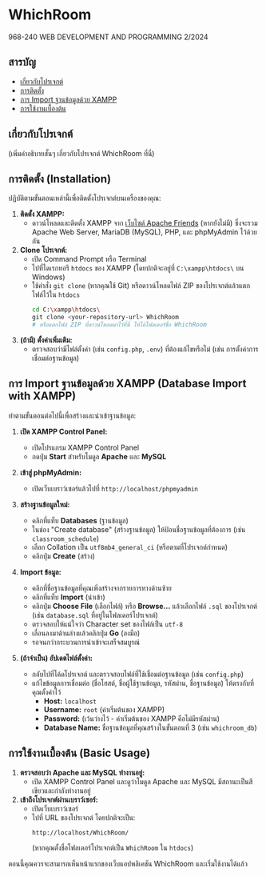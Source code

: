 # WhichRoom

968-240 WEB DEVELOPMENT AND PROGRAMMING 2/2024

## สารบัญ

- [เกี่ยวกับโปรเจกต์](#เกี่ยวกับโปรเจกต์)
- [การติดตั้ง](#การติดตั้ง-installation)
- [การ Import ฐานข้อมูลด้วย XAMPP](#การ-import-ฐานข้อมูลด้วย-xampp-database-import-with-xampp)
- [การใช้งานเบื้องต้น](#การใช้งานเบื้องต้น-basic-usage)

## เกี่ยวกับโปรเจกต์

(เพิ่มคำอธิบายสั้นๆ เกี่ยวกับโปรเจกต์ WhichRoom ที่นี่)

## การติดตั้ง (Installation)

ปฏิบัติตามขั้นตอนเหล่านี้เพื่อติดตั้งโปรเจกต์บนเครื่องของคุณ:

1.  **ติดตั้ง XAMPP:**
    *   ดาวน์โหลดและติดตั้ง XAMPP จาก [เว็บไซต์ Apache Friends](https://www.apachefriends.org/index.html) (หากยังไม่มี) ซึ่งจะรวม Apache Web Server, MariaDB (MySQL), PHP, และ phpMyAdmin ไว้ด้วยกัน
2.  **Clone โปรเจกต์:**
    *   เปิด Command Prompt หรือ Terminal
    *   ไปที่ไดเรกทอรี `htdocs` ของ XAMPP (โดยปกติจะอยู่ที่ `C:\xampp\htdocs\` บน Windows)
    *   ใช้คำสั่ง `git clone` (หากคุณใช้ Git) หรือดาวน์โหลดไฟล์ ZIP ของโปรเจกต์แล้วแตกไฟล์ไว้ใน `htdocs`
        ```bash
        cd C:\xampp\htdocs\
        git clone <your-repository-url> WhichRoom
        # หรือแตกไฟล์ ZIP ที่ดาวน์โหลดมาไว้ที่นี่ ให้ได้โฟลเดอร์ชื่อ WhichRoom
        ```
3.  **(ถ้ามี) ตั้งค่าเพิ่มเติม:**
    *   ตรวจสอบว่ามีไฟล์ตั้งค่า (เช่น `config.php`, `.env`) ที่ต้องแก้ไขหรือไม่ (เช่น การตั้งค่าการเชื่อมต่อฐานข้อมูล)

## การ Import ฐานข้อมูลด้วย XAMPP (Database Import with XAMPP)

ทำตามขั้นตอนต่อไปนี้เพื่อสร้างและนำเข้าฐานข้อมูล:

1.  **เปิด XAMPP Control Panel:**
    *   เปิดโปรแกรม XAMPP Control Panel
    *   กดปุ่ม **Start** สำหรับโมดูล **Apache** และ **MySQL**
2.  **เข้าสู่ phpMyAdmin:**
    *   เปิดเว็บเบราว์เซอร์แล้วไปที่ `http://localhost/phpmyadmin`
3.  **สร้างฐานข้อมูลใหม่:**
    *   คลิกที่แท็บ **Databases** (ฐานข้อมูล)
    *   ในช่อง "Create database" (สร้างฐานข้อมูล) ให้ป้อนชื่อฐานข้อมูลที่ต้องการ (เช่น `classroom_schedule`)
    *   เลือก Collation เป็น `utf8mb4_general_ci` (หรือตามที่โปรเจกต์กำหนด)
    *   คลิกปุ่ม **Create** (สร้าง)
4.  **Import ข้อมูล:**
    *   คลิกที่ชื่อฐานข้อมูลที่คุณเพิ่งสร้างจากรายการทางด้านซ้าย
    *   คลิกที่แท็บ **Import** (นำเข้า)
    *   คลิกปุ่ม **Choose File** (เลือกไฟล์) หรือ **Browse...** แล้วเลือกไฟล์ `.sql` ของโปรเจกต์ (เช่น `database.sql` ที่อยู่ในโฟลเดอร์โปรเจกต์)
    *   ตรวจสอบให้แน่ใจว่า Character set ของไฟล์เป็น `utf-8`
    *   เลื่อนลงมาด้านล่างแล้วคลิกปุ่ม **Go** (ลงมือ)
    *   รอจนกว่ากระบวนการนำเข้าจะเสร็จสมบูรณ์

5.  **(ถ้าจำเป็น) อัปเดตไฟล์ตั้งค่า:**
    *   กลับไปที่โค้ดโปรเจกต์ และตรวจสอบไฟล์ที่ใช้เชื่อมต่อฐานข้อมูล (เช่น `config.php`)
    *   แก้ไขข้อมูลการเชื่อมต่อ (ชื่อโฮสต์, ชื่อผู้ใช้ฐานข้อมูล, รหัสผ่าน, ชื่อฐานข้อมูล) ให้ตรงกับที่คุณตั้งค่าไว้
        *   **Host:** `localhost`
        *   **Username:** `root` (ค่าเริ่มต้นของ XAMPP)
        *   **Password:** (เว้นว่างไว้ - ค่าเริ่มต้นของ XAMPP คือไม่มีรหัสผ่าน)
        *   **Database Name:** ชื่อฐานข้อมูลที่คุณสร้างในขั้นตอนที่ 3 (เช่น `whichroom_db`)

## การใช้งานเบื้องต้น (Basic Usage)

1.  **ตรวจสอบว่า Apache และ MySQL ทำงานอยู่:**
    *   เปิด XAMPP Control Panel และดูว่าโมดูล Apache และ MySQL มีสถานะเป็นสีเขียวและกำลังทำงานอยู่
2.  **เข้าถึงโปรเจกต์ผ่านเบราว์เซอร์:**
    *   เปิดเว็บเบราว์เซอร์
    *   ไปที่ URL ของโปรเจกต์ โดยปกติจะเป็น:
        ```
        http://localhost/WhichRoom/
        ```
        (หากคุณตั้งชื่อโฟลเดอร์โปรเจกต์เป็น `WhichRoom` ใน `htdocs`)

ตอนนี้คุณควรจะสามารถเห็นหน้าแรกของเว็บแอปพลิเคชัน WhichRoom และเริ่มใช้งานได้แล้ว


